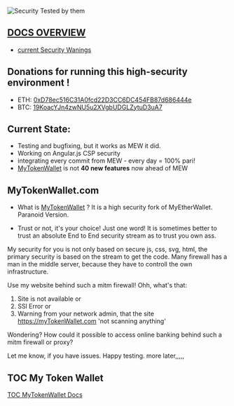![Security Tested by them](https://mytokenwallet.com/images/SiteSecutiry-MyTokenWallet.com.png)

## [DOCS OVERVIEW](https://github.com/Zwilla/mytokenwallet.com/blob/master/docs/DOCS-TOC.md)
* [current Security Wanings](1-Security-Warnings.md)

## Donations for running this high-security environment !
* ETH: [0xD78ec516C31A0fcd22D3CC6DC454FB87d686444e](https://www.mytokenwallet.com/#send-transaction)
* BTC: [19KoacYJn4zwNU5u2XVgbUDGLZytuD3uA7](https://www.coinbase.com/checkouts/e8a5a4c74c651d4c4f8db10f8f9ad6c3)

## Current State:
* Testing and bugfixing, but it works as MEW it did.
* Working on Angular.js CSP security
* integrating every commit from MEW - every day = 100% pari!
* [MyTokenWallet](https://mytokenwallet.com) is not **40 new features** now ahead of MEW

## MyTokenWallet.com

* What is [MyTokenWallet](https://mytokenwallet.com) ?
It is a high security fork of MyEtherWallet. Paranoid Version.

* Trust or not, it's your choice!
Just one word! It is sometimes better to trust an absolute End to End security stream as to 
trust you own ass.

My security for you is not only based on secure js, css, svg, html, the primary security is based
on the stream to get the code. Many firewall has a man in the middle server, because they have to
controll the own infrastructure.

Use my website behind such a mitm firewall! Ohh, what's that: 
1. Site is not available or
2. SSl Error or
3. Warning from your network admin, that the site https://myTokenWallet.com 'not scanning anything'

Wondering? How could it possible to access online banking behind such a mitm firewall or proxy?

Let me know, if you have issues. Happy testing. 
more later,,,,,

## TOC My Token Wallet
[TOC MyTokenWallet Docs](https://github.com/Zwilla/mytokenwallet.com/blob/master/docs/DOCS-TOC.md)
